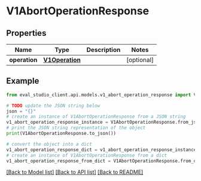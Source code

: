# V1AbortOperationResponse


## Properties

Name | Type | Description | Notes
------------ | ------------- | ------------- | -------------
**operation** | [**V1Operation**](V1Operation.md) |  | [optional] 

## Example

```python
from eval_studio_client.api.models.v1_abort_operation_response import V1AbortOperationResponse

# TODO update the JSON string below
json = "{}"
# create an instance of V1AbortOperationResponse from a JSON string
v1_abort_operation_response_instance = V1AbortOperationResponse.from_json(json)
# print the JSON string representation of the object
print(V1AbortOperationResponse.to_json())

# convert the object into a dict
v1_abort_operation_response_dict = v1_abort_operation_response_instance.to_dict()
# create an instance of V1AbortOperationResponse from a dict
v1_abort_operation_response_from_dict = V1AbortOperationResponse.from_dict(v1_abort_operation_response_dict)
```
[[Back to Model list]](../README.md#documentation-for-models) [[Back to API list]](../README.md#documentation-for-api-endpoints) [[Back to README]](../README.md)


